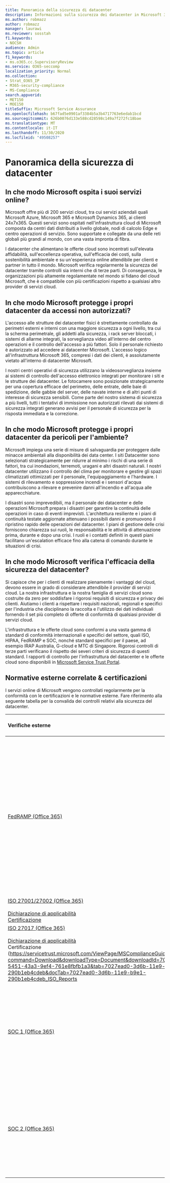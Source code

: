 ```yaml
---
title: Panoramica della sicurezza di datacenter
description: Informazioni sulla sicurezza dei datacenter in Microsoft 365
ms.author: robmazz
author: robmazz
manager: laurawi
ms.reviewer: sosstah
f1.keywords:
- NOCSH
audience: Admin
ms.topic: article
f1_keywords:
- ms.o365.cc.SupervisoryReview
ms.service: O365-seccomp
localization_priority: Normal
ms.collection:
- Strat_O365_IP
- M365-security-compliance
- MS-Compliance
search.appverid:
- MET150
- MOE150
titleSuffix: Microsoft Service Assurance
ms.openlocfilehash: b67fad5e0901af3384b5a3b4717763e6edab1bcd
ms.sourcegitcommit: 626b0076d133e588cd28598c149a7f272fc18bae
ms.translationtype: MT
ms.contentlocale: it-IT
ms.lasthandoff: 11/30/2020
ms.locfileid: "49508257"
---
```

# <a name="datacenter-security-overview"></a>Panoramica della sicurezza di datacenter

## <a name="how-does-microsoft-host-its-online-services"></a>In che modo Microsoft ospita i suoi servizi online?

Microsoft offre più di 200 servizi cloud, tra cui servizi aziendali quali Microsoft Azure, Microsoft 365 e Microsoft Dynamics 365, ai clienti 24x7x365. Questi servizi sono ospitati nell'infrastruttura cloud di Microsoft composta da centri dati distribuiti a livello globale, nodi di calcolo Edge e centro operazioni di servizio. Sono supportate e collegate da una delle reti globali più grandi al mondo, con una vasta impronta di fibra.

I datacenter che alimentano le offerte cloud sono incentrati sull'elevata affidabilità, sull'eccellenza operativa, sull'efficacia dei costi, sulla sostenibilità ambientale e su un'esperienza online attendibile per clienti e partner in tutto il mondo. Microsoft verifica regolarmente la sicurezza del datacenter tramite controlli sia interni che di terze parti. Di conseguenza, le organizzazioni più altamente regolamentate nel mondo si fidano del cloud Microsoft, che è compatibile con più certificazioni rispetto a qualsiasi altro provider di servizi cloud.

## <a name="how-does-microsoft-protect-its-datacenters-from-unauthorized-access"></a>In che modo Microsoft protegge i propri datacenter da accessi non autorizzati?

L'accesso alle strutture dei datacenter fisici è strettamente controllato da perimetri esterni e interni con una maggiore sicurezza a ogni livello, tra cui la scherma perimetrale, gli addetti alla sicurezza, i rack server bloccati, i sistemi di allarme integrati, la sorveglianza video all'interno del centro operazioni e il controllo dell'accesso a più fattori. Solo il personale richiesto è autorizzato ad accedere ai datacenter Microsoft. L'accesso logico all'infrastruttura Microsoft 365, compresi i dati dei clienti, è assolutamente vietato all'interno di datacenter Microsoft.

I nostri centri operativi di sicurezza utilizzano la videosorveglianza insieme ai sistemi di controllo dell'accesso elettronico integrati per monitorare i siti e le strutture dei datacenter. Le fotocamere sono posizionate strategicamente per una copertura efficace del perimetro, delle entrate, delle baie di spedizione, delle gabbie del server, delle navate interne e di altri punti di interesse di sicurezza sensibili. Come parte del nostro sistema di sicurezza a più livelli, tutti i tentativi di immissione non autorizzati rilevati dai sistemi di sicurezza integrati generano avvisi per il personale di sicurezza per la risposta immediata e la correzione.

## <a name="how-does-microsoft-protect-its-datacenters-from-environmental-hazards"></a>In che modo Microsoft protegge i propri datacenter da pericoli per l'ambiente?

Microsoft impiega una serie di misure di salvaguardia per proteggere dalle minacce ambientali alla disponibilità dei data center. I siti Datacenter sono selezionati strategicamente per ridurre al minimo i rischi di una serie di fattori, tra cui inondazioni, terremoti, uragani e altri disastri naturali. I nostri datacenter utilizzano il controllo del clima per monitorare e gestire gli spazi climatizzati ottimizzati per il personale, l'equipaggiamento e l'hardware. I sistemi di rilevamento e soppressione incendi e i sensori d'acqua contribuiscono a rilevare e prevenire danni all'incendio e all'acqua alle apparecchiature.

I disastri sono imprevedibili, ma il personale dei datacenter e delle operazioni Microsoft prepara i disastri per garantire la continuità delle operazioni in caso di eventi imprevisti. L'architettura resiliente e i piani di continuità testate aggiornate attenuano i possibili danni e promuovono il ripristino rapido delle operazioni del datacenter. I piani di gestione delle crisi forniscono chiarezza sui ruoli, le responsabilità e le attività di attenuazione prima, durante e dopo una crisi. I ruoli e i contatti definiti in questi piani facilitano un'escalation efficace fino alla catena di comando durante le situazioni di crisi.

## <a name="how-does-microsoft-verify-the-effectiveness-of-datacenter-security"></a>In che modo Microsoft verifica l'efficacia della sicurezza del datacenter?

Si capisce che per i clienti di realizzare pienamente i vantaggi del cloud, devono essere in grado di considerare attendibile il provider di servizi cloud. La nostra infrastruttura e la nostra famiglia di servizi cloud sono costruite da zero per soddisfare i rigorosi requisiti di sicurezza e privacy dei clienti. Aiutiamo i clienti a rispettare i requisiti nazionali, regionali e specifici per l'industria che disciplinano la raccolta e l'utilizzo dei dati individuali fornendo il set più completo di offerte di conformità di qualsiasi provider di servizi cloud.

L'infrastruttura e le offerte cloud sono conformi a una vasta gamma di standard di conformità internazionali e specifici del settore, quali ISO, HIPAA, FedRAMP e SOC, nonché standard specifici per il paese, ad esempio IRAP Australia, G-cloud e MTC di Singapore. Rigorosi controlli di terze parti verificano il rispetto dei severi criteri di sicurezza di questi standard. I rapporti di controllo per l'infrastruttura del datacenter e le offerte cloud sono disponibili in [Microsoft Service Trust Portal](https://servicetrust.microsoft.com/).

## <a name="related-external-regulations--certifications"></a>Normative esterne correlate & certificazioni

I servizi online di Microsoft vengono controllati regolarmente per la conformità con le certificazioni e le normative esterne. Fare riferimento alla seguente tabella per la convalida dei controlli relativi alla sicurezza del datacenter.

| **Verifiche esterne** | **Sezione** | **Data ultimo rapporto** |
|:--------------------|:------------|:-----------------------|  
| [FedRAMP (Office 365)](https://compliance.microsoft.com/compliancemanager) | PE-2: autorizzazioni di accesso fisico <br> PE-3: controllo di accesso fisico <br> PE-6: monitoraggio dell'accesso fisico <br> PE-11: alimentazione di emergenza <br> PE-13: protezione antincendio <br> PE-14: controlli della temperatura e dell'umidità <br> PE-15: protezione da danni causati dall'acqua | 24 settembre 2020 |
| [ISO 27001/27002 (Office 365)](https://servicetrust.microsoft.com/ViewPage/MSComplianceGuideV3?command=Download&downloadType=Document&downloadId=d7864d4f-e053-4cc4-a964-fa526d07c3be&tab=7027ead0-3d6b-11e9-b9e1-290b1eb4cdeb&docTab=7027ead0-3d6b-11e9-b9e1-290b1eb4cdeb_ISO_Reports) <br><br> [Dichiarazione di applicabilità](https://servicetrust.microsoft.com/ViewPage/MSComplianceGuide?command=Download&downloadType=Document&downloadId=8ee1e46b-2ada-4e7b-bb7d-4c55a8cb6fcd&docTab=4ce99610-c9c0-11e7-8c2c-f908a777fa4d_ISO_Reports) <br> [Certificazione](https://servicetrust.microsoft.com/ViewPage/MSComplianceGuideV3?command=Download&downloadType=Document&downloadId=1e84a14a-2468-45ac-9412-5e53250d57ec&tab=7027ead0-3d6b-11e9-b9e1-290b1eb4cdeb&docTab=7027ead0-3d6b-11e9-b9e1-290b1eb4cdeb_ISO_Reports) | A. 11: sicurezza fisica e ambientale | 22 febbraio 2020 |
| [ISO 27017 (Office 365)](https://servicetrust.microsoft.com/ViewPage/MSComplianceGuideV3?command=Download&downloadType=Document&downloadId=d7864d4f-e053-4cc4-a964-fa526d07c3be&tab=7027ead0-3d6b-11e9-b9e1-290b1eb4cdeb&docTab=7027ead0-3d6b-11e9-b9e1-290b1eb4cdeb_ISO_Reports) <br><br> [Dichiarazione di applicabilità](https://servicetrust.microsoft.com/ViewPage/MSComplianceGuide?command=Download&downloadType=Document&downloadId=8ee1e46b-2ada-4e7b-bb7d-4c55a8cb6fcd&docTab=4ce99610-c9c0-11e7-8c2c-f908a777fa4d_ISO_Reports) <br> Certificazione (https://servicetrust.microsoft.com/ViewPage/MSComplianceGuideV3?command=Download&downloadType=Document&downloadId=70de0999-5451-43a3-9ef4-761e8fbfb1a3&tab=7027ead0-3d6b-11e9-b9e1-290b1eb4cdeb&docTab=7027ead0-3d6b-11e9-b9e1-290b1eb4cdeb_ISO_Reports | A. 11: sicurezza fisica e ambientale | 22 febbraio 2020 |
| [SOC 1 (Office 365)](https://servicetrust.microsoft.com/ViewPage/MSComplianceGuideV3?command=Download&downloadType=Document&downloadId=b07c0f7b-6bd5-4544-8255-7a5f14bf914a&tab=7027ead0-3d6b-11e9-b9e1-290b1eb4cdeb&docTab=7027ead0-3d6b-11e9-b9e1-290b1eb4cdeb_SOC_/_SSAE_16_Reports) | CA-39: controlli di accesso al centro dati <br> CA-40: autenticazione di rete del datacenter <br> CA-41: autenticazione a due fattori di datacenter <br> CA-48: registrazione del datacenter | 30 settembre 2019 |
| [SOC 2 (Office 365)](https://servicetrust.microsoft.com/ViewPage/MSComplianceGuideV3?command=Download&downloadType=Document&downloadId=fa062990-e758-4ddc-ace3-7fb21a301d09&tab=7027ead0-3d6b-11e9-b9e1-290b1eb4cdeb&docTab=7027ead0-3d6b-11e9-b9e1-290b1eb4cdeb_SOC_/_SSAE_16_Rep-11e9-b9e1-290b1eb4cdeb_SOC_/_SSAE_16_Reports) | CA-39: controlli di accesso al centro dati <br> CA-40: autenticazione di rete del datacenter <br> CA-41: autenticazione a due fattori di datacenter <br> CA-48: registrazione del datacenter | 30 settembre 2019 |
